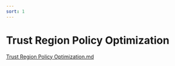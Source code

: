 ```yaml
---
sort: 1
---
```


# Trust Region Policy Optimization

[Trust Region Policy Optimization.md](https://github.com/RLWithME/RLWithME.github.io/files/7473933/Trust.Region.Policy.Optimization.md)
